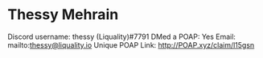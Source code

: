 # Thessy Mehrain

Discord username: thessy (Liquality)#7791
DMed a POAP: Yes
Email: mailto:thessy@liquality.io
Unique POAP Link: http://POAP.xyz/claim/l15gsn